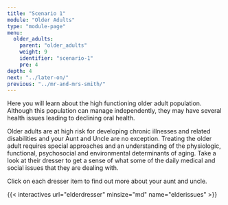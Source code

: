 ```yaml
---
title: "Scenario 1"
module: "Older Adults"
type: "module-page"
menu:
  older_adults:
    parent: "older_adults"
    weight: 9
    identifier: "scenario-1"
    pre: 4
depth: 4
next: "../later-on/"
previous: "../mr-and-mrs-smith/"
---
```

<div class="pageblock"><p>Here you will learn about the high functioning older adult population. Although this population can manage independently, they may have several health issues leading to declining oral health.  </p>
<p>Older adults are at high risk for developing chronic illnesses and related disabilities and your Aunt and Uncle are no exception. Treating the older adult requires special approaches and an understanding of the physiologic, functional, psychosocial and environmental determinants of aging. Take a look at their dresser to get a sense of what some of the daily medical and social issues that they are dealing with.</p>
<p>Click on each dresser item to find out more about your aunt and uncle. </p>
</div>

{{< interactives url="elderdresser" minsize="md" name="elderissues" >}}